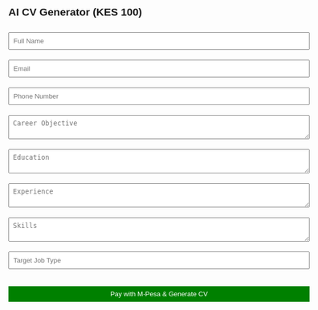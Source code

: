 <!DOCTYPE html>
<html lang="en">
<head>
  <meta charset="UTF-8" />
  <title>AI CV Generator</title>
  <style>
    body { font-family: Arial, sans-serif; padding: 20px; max-width: 600px; margin: auto; }
    input, textarea, button { width: 100%; margin: 10px 0; padding: 8px; }
    button { background-color: green; color: white; border: none; cursor: pointer; }
    pre { background: #f0f0f0; padding: 10px; white-space: pre-wrap; }
  </style>
</head>
<body>

  <h2>AI CV Generator (KES 100)</h2>

  <input type="text" id="name" placeholder="Full Name" />
  <input type="text" id="email" placeholder="Email" />
  <input type="text" id="phone" placeholder="Phone Number" />
  <textarea id="objective" placeholder="Career Objective"></textarea>
  <textarea id="education" placeholder="Education"></textarea>
  <textarea id="experience" placeholder="Experience"></textarea>
  <textarea id="skills" placeholder="Skills"></textarea>
  <input type="text" id="jobType" placeholder="Target Job Type" />

  <button onclick="initiatePayment()">Pay with M-Pesa & Generate CV</button>

  <div id="output" style="margin-top: 20px;"></div>

  <script>
    async function initiatePayment() {
      const name = document.getElementById('name').value;
      const email = document.getElementById('email').value || 'cv@ventures.com';

      // Step 1: Call Paybox ST
